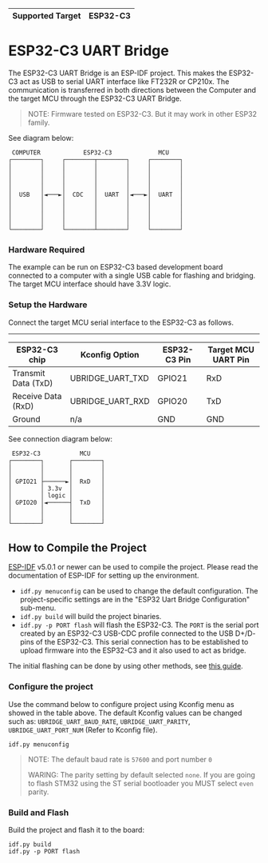 | Supported Target | ESP32-C3 |
| ---------------- | -------- |

# ESP32-C3 UART Bridge

The ESP32-C3 UART Bridge is an ESP-IDF project. This makes the ESP32-C3 act as USB to serial UART interface like FT232R or CP210x.
The communication is transferred in both directions between the Computer and the target MCU through the ESP32-C3 UART Bridge.

> NOTE: Firmware tested on ESP32-C3. But it may work in other ESP32 family.

See diagram below:

```
 COMPUTER            ESP32-C3             MCU
┌────────┐     ┌────────┬────────┐     ┌────────┐
│        │     │        │        │     │        │
│        │     │        │        │     │        │
│        │     │        │        │     │        │
│        │     │        │        │     │        │
│  USB   │◄───►│  CDC   │  UART  │◄───►│  UART  │
│        │     │        │        │     │        │
│        │     │        │        │     │        │
│        │     │        │        │     │        │
│        │     │        │        │     │        │
└────────┘     └────────┴────────┘     └────────┘
```


### Hardware Required

The example can be run on ESP32-C3 based development board connected to a computer with a single USB cable for flashing and bridging. The target MCU interface should have 3.3V logic. 

### Setup the Hardware

Connect the target MCU serial interface to the ESP32-C3 as follows.


-----------------------------------------------------------------------------------------
| ESP32-C3 chip         | Kconfig Option     | ESP32-C3 Pin | Target MCU UART Pin |
| ----------------------|--------------------|----------------------|--------------------|
| Transmit Data (TxD)   | UBRIDGE_UART_TXD | GPIO21             | RxD               |
| Receive Data (RxD)    | UBRIDGE_UART_RXD | GPIO20         | TxD               |
| Ground                | n/a                | GND                  | GND               |

See connection diagram below:

```
 ESP32-C3           MCU
┌────────┐       ┌────────┐
│        │       │        │
│        │       │        │
│ GPIO21 ├──────►│  RxD   │
│        │ 3.3v  │        │
│        │ logic │        │
│ GPIO20 │◄──────┤  TxD   │
│        │       │        │
│        │       │        │
└────────┘       └────────┘
```



## How to Compile the Project

[ESP-IDF](https://github.com/espressif/esp-idf) v5.0.1 or newer can be used to compile the project. Please read the
documentation of ESP-IDF for setting up the environment.

- `idf.py menuconfig` can be used to change the default configuration. The project-specific settings are in the "ESP32 Uart Bridge Configuration" sub-menu.
- `idf.py build` will build the project binaries.
- `idf.py -p PORT flash` will flash the ESP32-C3. The `PORT` is the serial port created by an ESP32-C3 USB-CDC profile connected to the USB D+/D- pins of the ESP32-C3. This serial connection has to be established to upload firmware into the ESP32-C3 and it also used to act as bridge. 

The initial flashing can be done by using other methods, see [this guide](https://docs.espressif.com/projects/esp-idf/en/latest/esp32c3/get-started/establish-serial-connection.html).

### Configure the project

Use the command below to configure project using Kconfig menu as showed in the table above.
The default Kconfig values can be changed such as: `UBRIDGE_UART_BAUD_RATE`, `UBRIDGE_UART_PARITY`,  `UBRIDGE_UART_PORT_NUM` (Refer to Kconfig file).

```
idf.py menuconfig
```

> NOTE: The default baud rate is `57600` and port number `0`
>
> WARING: The parity setting by default selected `none`. If you are going to flash STM32 using the ST serial bootloader you MUST select `even` parity. 

### Build and Flash

Build the project and flash it to the board:

```
idf.py build
idf.py -p PORT flash
```



